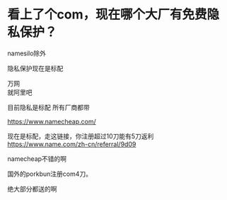 # 看上了个com，现在哪个大厂有免费隐私保护？


namesilo除外

隐私保护现在是标配

万网<br />
就阿里吧

目前隐私是标配 所有厂商都带

https://www.namecheap.com/

现在是标配，走这链接，你注册超过10刀能有5刀返利<br />
https://www.name.com/zh-cn/referral/9d09

namecheap不错的啊 

国外的porkbun注册com4刀。

绝大部分都送的啊<img id="aimg_qJyYy" onclick="zoom(this, this.src, 0, 0, 0)" class="zoom" src="https://cdn.jsdelivr.net/gh/hishis/forum-master/public/images/patch.gif" onmouseover="img_onmouseoverfunc(this)" onload="thumbImg(this)" border="0" alt="" />
